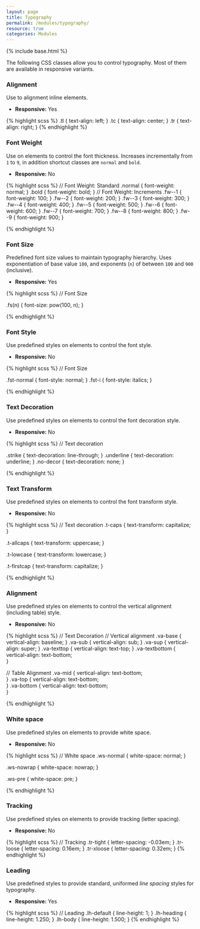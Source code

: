 ```yaml
---
layout: page
title: Typography
permalink: /modules/typography/
resource: true
categories: Modules
---
```

{% include base.html %}


The following CSS classes allow you to control typography. Most of them are available in responsive variants.

### Alignment
Use to alignment inline elements.

- **Responsive:** Yes

{% highlight scss %}
.tl {
  text-align: left;
}
.tc {
  text-align: center;
}
.tr {
  text-align: right;
}
{% endhighlight %}

###  Font Weight
Use on elements to control the font thickness. Increases incrementally from `1` to `9`, in addition shortcut classes are `normal` and `bold`.

- **Responsive:** No

{% highlight scss %}
// Font Weight: Standard
.normal {
  font-weight: normal;
}
.bold {
  font-weight: bold;
}
// Font Weight: Increments
.fw--1 { font-weight: 100; }
.fw--2 { font-weight: 200; }
.fw--3 { font-weight: 300; }
.fw--4 { font-weight: 400; }
.fw--5 { font-weight: 500; }
.fw--6 { font-weight: 600; }
.fw--7 { font-weight: 700; }
.fw--8 { font-weight: 800; }
.fw--9 { font-weight: 900; }

{% endhighlight %}

###  Font Size
Predefined font size values to maintain typography hierarchy. Uses exponentiation of base value `100`, and exponents (`n`) of between `100` and `900` (inclusive).

- **Responsive:** Yes

{% highlight scss %}
// Font Size

.fs(n) {
  font-size: pow(100, n);
}

{% endhighlight %}

###  Font Style
Use predefined styles on elements to control the font style.

- **Responsive:** No

{% highlight scss %}
// Font Size

.fst-normal {
  font-style: normal;
}
.fst-i {
  font-style: italics;
}

{% endhighlight %}

###  Text Decoration
Use predefined styles on elements to control the font decoration style.

- **Responsive:** No

{% highlight scss %}
// Text decoration

.strike {
  text-decoration: line-through;
}
.underline {
  text-decoration: underline;
}
.no-decor {
  text-decoration: none;
}

{% endhighlight %}

###  Text Transform
Use predefined styles on elements to control the font transform style.

- **Responsive:** No

{% highlight scss %}
// Text decoration
.t-caps {
  text-transform: capitalize;
}

.t-allcaps  {
  text-transform: uppercase;
}

.t-lowcase  {
  text-transform: lowercase;
}

.t-firstcap {
  text-transform: capitalize;
}

{% endhighlight %}

###  Alignment
Use predefined styles on elements to control the vertical alignment (including table) style.

- **Responsive:** No


{% highlight scss %}
// Text Decoration
// Vertical alignment
.va-base {
  vertical-align: baseline;
}
.va-sub {
  vertical-align: sub;
}
.va-sup {
  vertical-align: super;
}
.va-texttop {
  vertical-align: text-top;
}
.va-textbottom {
  vertical-align: text-bottom;  
}

// Table Alignment
.va-mid {
  vertical-align: text-bottom;  
}
.va-top {
  vertical-align: text-bottom;  
}
.va-bottom {
  vertical-align: text-bottom;  
}

{% endhighlight %}

###  White space
Use predefined styles on elements to provide white space.

- **Responsive:** No

{% highlight scss %}
// White space
.ws-normal {
  white-space: normal;
}

.ws-nowrap  {
  white-space: nowrap;
}

.ws-pre  {
  white-space: pre;
}

{% endhighlight %}

###  Tracking
Use predefined styles on elements to provide tracking (letter spacing).

-  **Responsive:** No

{% highlight scss %}
// Tracking
.tr-tight  {
  letter-spacing: -0.03em;
}
.tr-loose  {
  letter-spacing: 0.16em;
}
.tr-xloose {
  letter-spacing: 0.32em;
}
{% endhighlight %}

###  Leading
Use predefined styles to provide standard, uniformed _line spacing_ styles for typography.

-  **Responsive:** Yes

{% highlight scss %}
// Leading
.lh-default {
  line-height: 1;
}
.lh-heading {
  line-height: 1.250;
}
.lh-body  {
  line-height: 1.500;
}
{% endhighlight %}
